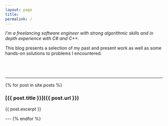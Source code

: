 ```yaml
---
layout: page
title: 
permalink: /
---
```


*I'm a freelancing software engineer with strong algorithmic skills and in depth experience
with C# and C++.*

This blog presents a selection of my past and present work as well as some hands-on
solutions to problems I encountered.

<div style="margin-bottom: 5em;"> </div>

---

{% for post in site.posts %}

### [{{ post.title }}]({{ post.url }})
<p>{{ post.excerpt }}</p>
---
{% endfor %}
